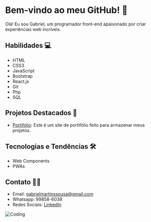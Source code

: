 # Bem-vindo ao meu GitHub! 🚀

Olá! Eu sou Gabriel, um programador front-end apaixonado por criar experiências web incríveis.

## Habilidades 💻
- HTML 
- CSS3
- JavaScript
- Bootstrap
- React.js
- Git
- Php
- SQL

## Projetos Destacados 🌟
- [Portifólio](https://vaconer.github.io/portifolio/): Este é um site de portifólio feito para armazenar meus projetos.

## Tecnologias e Tendências 🛠️
- Web Components
- PWAs

## Contato 📧📱
- Email: gabrielmartinssousa@gmail.com
- Whatsapp: 99858-6038
- Redes Sociais: [LinkedIn](https://www.linkedin.com/in/gabriel-martins-3b76b122a/) 

![Coding](https://media.giphy.com/media/13HgwGsXF0aiGY/giphy.gif)
